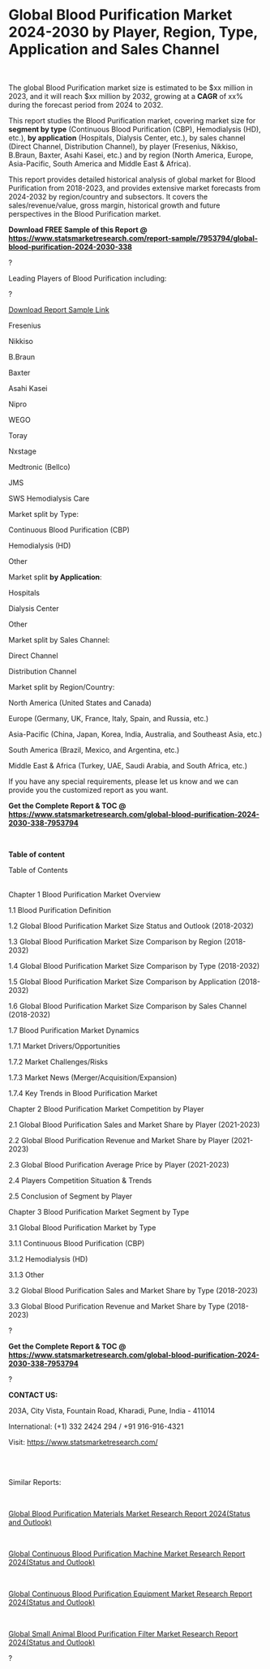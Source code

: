 <h1>Global Blood Purification Market 2024-2030 by Player, Region, Type, Application and Sales Channel</h1><br/><p>The global Blood Purification market size is estimated to be $xx million in 2023, and it will reach $xx million by 2032, growing at a <strong>CAGR</strong> of xx% during the forecast period from 2024 to 2032.</p>
 
 
 
 <p>This report studies the Blood Purification market, covering market size for <strong>segment by type</strong> (Continuous Blood Purification (CBP), Hemodialysis (HD), etc.), <strong>by application</strong> (Hospitals, Dialysis Center, etc.), by sales channel (Direct Channel, Distribution Channel), by player (Fresenius, Nikkiso, B.Braun, Baxter, Asahi Kasei, etc.) and by region (North America, Europe, Asia-Pacific, South America and Middle East & Africa).</p>
 
 
 
 <p>This report provides detailed historical analysis of global market for Blood Purification from 2018-2023, and provides extensive market forecasts from 2024-2032 by region/country and subsectors. It covers the sales/revenue/value, gross margin, historical growth and future perspectives in the Blood Purification market.</p>
 
 
 
 <div><b>Download FREE Sample of this Report @ <a href="https://www.statsmarketresearch.com/download-free-sample/7953794/global-blood-purification-2024-2030-338">https://www.statsmarketresearch.com/report-sample/7953794/global-blood-purification-2024-2030-338</a></b></div>
 
 
 
 <p>? </p>
 
 
 
 <p>Leading Players of Blood Purification including:</p>
 
 
 
 <p>? </p>
 
 
 
 <p><a href="https://www.statsmarketresearch.com/download-free-sample/7953794/global-blood-purification-2024-2030-338">Download Report Sample Link</a></p>
 
 
 
 <p>Fresenius</p>
 
 
 
 <p>Nikkiso</p>
 
 
 
 <p>B.Braun</p>
 
 
 
 <p>Baxter</p>
 
 
 
 <p>Asahi Kasei</p>
 
 
 
 <p>Nipro</p>
 
 
 
 <p>WEGO</p>
 
 
 
 <p>Toray</p>
 
 
 
 <p>Nxstage</p>
 
 
 
 <p>Medtronic (Bellco)</p>
 
 
 
 <p>JMS</p>
 
 
 
 <p>SWS Hemodialysis Care</p>
 
 
 
 <p>Market split by Type:</p>
 
 
 
 <p>Continuous Blood Purification (CBP)</p>
 
 
 
 <p>Hemodialysis (HD)</p>
 
 
 
 <p>Other</p>
 
 
 
 <p>Market split <strong>by Application</strong>:</p>
 
 
 
 <p>Hospitals</p>
 
 
 
 <p>Dialysis Center</p>
 
 
 
 <p>Other</p>
 
 
 
 <p>Market split by Sales Channel:</p>
 
 
 
 <p>Direct Channel</p>
 
 
 
 <p>Distribution Channel</p>
 
 
 
 <p>Market split by Region/Country:</p>
 
 
 
 <p>North America (United States and Canada)</p>
 
 
 
 <p>Europe (Germany, UK, France, Italy, Spain, and Russia, etc.)</p>
 
 
 
 <p>Asia-Pacific (China, Japan, Korea, India, Australia, and Southeast Asia, etc.)</p>
 
 
 
 <p>South America (Brazil, Mexico, and Argentina, etc.)</p>
 
 
 
 <p>Middle East & Africa (Turkey, UAE, Saudi Arabia, and South Africa, etc.)</p>
 
 
 
 <p>If you have any special requirements, please let us know and we can provide you the customized report as you want.</p>
 
 
 
 <div><b>Get the Complete Report & TOC @ <a href="https://www.statsmarketresearch.com/global-blood-purification-2024-2030-338-7953794">https://www.statsmarketresearch.com/global-blood-purification-2024-2030-338-7953794</a></b></div>
 
 
 
 <p><br />
 
 <b>Table of content</b></p>
 
 
 
 <p>Table of Contents<br />
 
 <br />
 
 Chapter 1 Blood Purification Market Overview<br />
 
 1.1 Blood Purification Definition<br />
 
 1.2 Global Blood Purification Market Size Status and Outlook (2018-2032)<br />
 
 1.3 Global Blood Purification Market Size Comparison by Region (2018-2032)<br />
 
 1.4 Global Blood Purification Market Size Comparison by Type (2018-2032)<br />
 
 1.5 Global Blood Purification Market Size Comparison by Application (2018-2032)<br />
 
 1.6 Global Blood Purification Market Size Comparison by Sales Channel (2018-2032)<br />
 
 1.7 Blood Purification Market Dynamics<br />
 
 1.7.1 Market Drivers/Opportunities<br />
 
 1.7.2 Market Challenges/Risks<br />
 
 1.7.3 Market News (Merger/Acquisition/Expansion)<br />
 
 1.7.4 Key Trends in Blood Purification Market<br />
 
 Chapter 2 Blood Purification Market Competition by Player<br />
 
 2.1 Global Blood Purification Sales and Market Share by Player (2021-2023)<br />
 
 2.2 Global Blood Purification Revenue and Market Share by Player (2021-2023)<br />
 
 2.3 Global Blood Purification Average Price by Player (2021-2023)<br />
 
 2.4 Players Competition Situation & Trends<br />
 
 2.5 Conclusion of Segment by Player<br />
 
 Chapter 3 Blood Purification Market Segment by Type<br />
 
 3.1 Global Blood Purification Market by Type<br />
 
 3.1.1 Continuous Blood Purification (CBP)<br />
 
 3.1.2 Hemodialysis (HD)<br />
 
 3.1.3 Other<br />
 
 3.2 Global Blood Purification Sales and Market Share by Type (2018-2023)<br />
 
 3.3 Global Blood Purification Revenue and Market Share by Type (2018-2023)<br />
 
 ? </p>
 
 
 
 <div><b>Get the Complete Report & TOC @ <a href="https://www.statsmarketresearch.com/global-blood-purification-2024-2030-338-7953794">https://www.statsmarketresearch.com/global-blood-purification-2024-2030-338-7953794</a></b></div>
 
 
 
 <p>? </p>
 
 
 
 <p><b>CONTACT US:</b><br />
 
 203A, City Vista, Fountain Road, Kharadi, Pune, India - 411014<br />
 
 International: (+1) 332 2424 294 / +91 916-916-4321<br />
 
 Visit: <a href="https://www.statsmarketresearch.com/">https://www.statsmarketresearch.com/</a><br />
 
 <br />
 
 <br />
 
 Similar Reports:<br />
 
 <br />
 
 <a href="https://www.statsmarketresearch.com/global-blood-purification-materials-2024-765-8005140">Global Blood Purification Materials Market Research Report 2024(Status and Outlook)</a><br />
 
 <br />
 
 <a href="https://www.statsmarketresearch.com/global-continuous-blood-purification-machine-2024-711-7934910">Global Continuous Blood Purification Machine Market Research Report 2024(Status and Outlook)</a><br />
 
 <br />
 
 <a href="https://www.statsmarketresearch.com/global-continuous-blood-purification-equipment-2024-364-7934909">Global Continuous Blood Purification Equipment Market Research Report 2024(Status and Outlook)</a><br />
 
 <br />
 
 <a href="https://www.statsmarketresearch.com/global-small-animal-blood-purification-filter-2024-12-7912997">Global Small Animal Blood Purification Filter Market Research Report 2024(Status and Outlook)</a><br />
 
 ? </p>